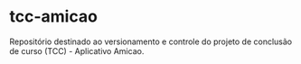# tcc-amicao
Repositório destinado ao versionamento e controle do projeto de conclusão de curso (TCC) - Aplicativo Amicao.
